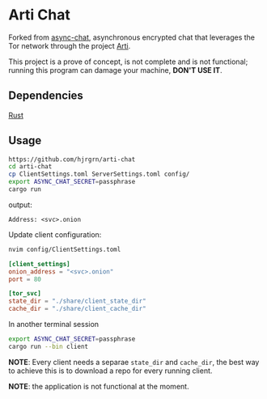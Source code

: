 # Arti Chat

Forked from [async-chat](https://github.com/hjrgrn/async-chat), asynchronous encrypted chat that leverages the Tor network through the project [Arti](https://gitlab.torproject.org/tpo/core/arti).

This project is a prove of concept, is not complete and is not functional; running this program can damage your machine, **DON'T USE IT**.


## Dependencies

[Rust](https://www.rust-lang.org/learn/get-started)


## Usage

```bash
https://github.com/hjrgrn/arti-chat
cd arti-chat
cp ClientSettings.toml ServerSettings.toml config/
export ASYNC_CHAT_SECRET=passphrase
cargo run
```

output:

```text
Address: <svc>.onion
```

Update client configuration:

```bash
nvim config/ClientSettings.toml
```

```toml
[client_settings]
onion_address = "<svc>.onion"
port = 80

[tor_svc]
state_dir = "./share/client_state_dir"
cache_dir = "./share/client_cache_dir"
```

In another terminal session

```bash
export ASYNC_CHAT_SECRET=passphrase
cargo run --bin client
```

**NOTE**: Every client needs a separae `state_dir` and `cache_dir`, the best way to achieve this is to download a repo for every running client.

**NOTE**: the application is not functional at the moment.

